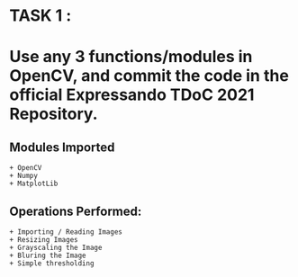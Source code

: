 # TASK 1 : 
# Use any 3 functions/modules in OpenCV, and commit the code in the official Expressando TDoC 2021 Repository.

## Modules Imported
    + OpenCV
    + Numpy
    + MatplotLib

## Operations Performed:
    + Importing / Reading Images
    + Resizing Images
    + Grayscaling the Image
    + Bluring the Image
    + Simple thresholding

